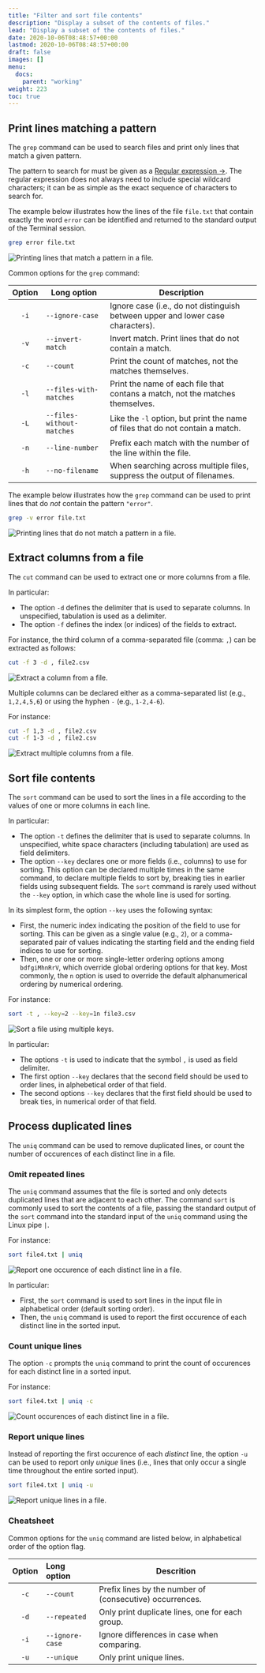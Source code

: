 ```yaml
---
title: "Filter and sort file contents"
description: "Display a subset of the contents of files."
lead: "Display a subset of the contents of files."
date: 2020-10-06T08:48:57+00:00
lastmod: 2020-10-06T08:48:57+00:00
draft: false
images: []
menu:
  docs:
    parent: "working"
weight: 223
toc: true
---
```


## Print lines matching a pattern

The `grep` command can be used to search files and print only lines that
match a given pattern.

The pattern to search for must be given as a [Regular expression →][regular-expression-info].
The regular expression does not always need to include special wildcard characters;
it can be as simple as the exact sequence of characters to search for.

The example below illustrates how the lines of the file `file.txt`
that contain exactly the word `error` can be identified and returned to the
standard output of the Terminal session.

```bash
grep error file.txt 
```

![Printing lines that match a pattern in a file.](grep.png)

Common options for the `grep` command:

| Option | Long option | Description |
|:------:| ----------- | ----------- |
|  `-i`  | `--ignore-case` | Ignore case (i.e., do not distinguish between upper and lower case characters).  |
|  `-v`  | `--invert-match` | Invert match. Print lines that do not contain a match. |
|  `-c`  | `--count`   | Print the count of matches, not the matches themselves. |
|  `-l`  | `--files-with-matches` | Print the name of each file that contans a match, not the matches themselves. |
|  `-L`  | `--files-without-matches` | Like the `-l` option, but print the name of files that do not contain a match. |
|  `-n`  | `--line-number` | Prefix each match with the number of the line within the file. |
|  `-h`  | `--no-filename` | When searching across multiple files, suppress the output of filenames. |

The example below illustrates how the `grep` command can be used
to print lines that do _not_ contain the pattern `"error"`.

```bash
grep -v error file.txt
```

![Printing lines that do not match a pattern in a file.](grep-v.png)

## Extract columns from a file

The `cut` command can be used to extract one or more columns from a file.

In particular:

- The option `-d` defines the delimiter that is used to separate columns.
  In unspecified, tabulation is used as a delimiter.
- The option `-f` defines the index (or indices) of the fields to extract.

For instance, the third column of a comma-separated file (comma: `,`)
can be extracted as follows:

```bash
cut -f 3 -d , file2.csv
```

![Extract a column from a file.](cut-f-d.png)

Multiple columns can be declared either as a comma-separated list (e.g., `1,2,4,5,6`)
or using the hyphen `-` (e.g., `1-2,4-6`).

For instance:

```bash
cut -f 1,3 -d , file2.csv
cut -f 1-3 -d , file2.csv
```

![Extract multiple columns from a file.](cut-range.png)

## Sort file contents

The `sort` command can be used to sort the lines in a file
according to the values of one or more columns in each line.

In particular:

- The option `-t` defines the delimiter that is used to separate columns.
  In unspecified, white space characters (including tabulation) are used as
  field delimiters.
- The option `--key` declares one or more fields (i.e., columns) to use
  for sorting.
  This option can be declared multiple times in the same command,
  to declare multiple fields to sort by, breaking ties in earlier fields
  using subsequent fields.
  The `sort` command is rarely used without the `--key` option,
  in which case the whole line is used for sorting.

In its simplest form, the option `--key` uses the following syntax:

- First, the numeric index indicating the position of the field to use
  for sorting.
  This can be given as a single value (e.g., `2`),
  or a comma-separated pair of values indicating the
  starting field and the ending field indices to use for sorting.
- Then, one or one or more single-letter ordering options among
  `bdfgiMhnRrV`, which override global ordering options for that key.
  Most commonly, the `n` option is used to override the default
  alphanumerical ordering by numerical ordering.

For instance:

```bash
sort -t , --key=2 --key=1n file3.csv
```

![Sort a file using multiple keys.](sort-keys.png)

In particular:

- The options `-t` is used to indicate that the symbol `,`
  is used as field delimiter.
- The first option `--key` declares that the second field should be used
  to order lines, in alphebetical order of that field.
- The second options `--key` declares that the first field should be used
  to break ties, in numerical order of that field.

## Process duplicated lines

The `uniq` command can be used to remove duplicated lines,
or count the number of occurences of each distinct line in a file.

### Omit repeated lines

The `uniq` command assumes that the file is sorted and only detects duplicated
lines that are adjacent to each other.
The command `sort` is commonly used to sort the contents of a file, passing the
standard output of the `sort` command into the standard input of the `uniq` command
using the Linux pipe `|`.

For instance:

```bash
sort file4.txt | uniq
```

![Report one occurence of each distinct line in a file.](sort-uniq.png)

In particular:

- First, the `sort` command is used to sort lines in the input file
  in alphabetical order (default sorting order).
- Then, the `uniq` command is used to report the first occurence of
  each distinct line in the sorted input.

### Count unique lines

The option `-c` prompts the `uniq` command to print the count of occurences
for each distinct line in a sorted input.

For instance:

```bash
sort file4.txt | uniq -c
```

![Count occurences of each distinct line in a file.](uniq-c.png)

### Report unique lines

Instead of reporting the first occurence of each _distinct_ line,
the option `-u` can be used to report only _unique_ lines
(i.e., lines that only occur a single time throughout the entire sorted
input).

```bash
sort file4.txt | uniq -u
```

![Report unique lines in a file.](uniq-u.png)

### Cheatsheet

Common options for the `uniq` command are listed below,
in alphabetical order of the option flag.

| Option | Long option | Descrition |
|:------:|:----------- | ---------- |
|  `-c`  | `--count`   | Prefix lines by the number of (consecutive) occurrences. |
|  `-d`  | `--repeated` | Only print duplicate lines, one for each group. |
|  `-i`  | `--ignore-case` | Ignore differences in case when comparing. |
|  `-u`  | `--unique`  | Only print unique lines. |

<!-- Link definitions -->

[regular-expression-info]: https://www.regular-expressions.info/quickstart.html
